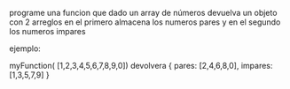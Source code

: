 programe una funcion que dado un array de números devuelva un objeto con 2 arreglos en el primero almacena los numeros pares y en el segundo los numeros impares 

ejemplo:

myFunction( [1,2,3,4,5,6,7,8,9,0]) devolvera {
    pares: [2,4,6,8,0],
    impares: [1,3,5,7,9]
}

